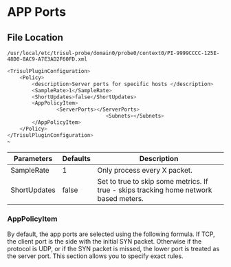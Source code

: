 # APP Ports

## File Location
`
/usr/local/etc/trisul-probe/domain0/probe0/context0/PI-9999CCCC-125E-48D0-8AC9-A7E3AD2F60FD.xml
`

```bash
<TrisulPluginConfiguration>
    <Policy>
        <description>Server ports for specific hosts </description>
        <SampleRate>1</SampleRate>
        <ShortUpdates>false</ShortUpdates>
        <AppPolicyItem>
                <ServerPorts></ServerPorts>
                                <Subnets></Subnets>
        </AppPolicyItem>
    </Policy>
</TrisulPluginConfiguration>
~                                 
```


| Parameters   | Defaults | Description                                     |
| ------------ | -------- | ----------------------------------------------- |
| SampleRate   | 1        | Only process every X packet.                                                          |
| ShortUpdates | false    | Set to true to skip some metrics. If true - skips tracking home network based meters. |


### AppPolicyItem

By default, the app ports are selected using the following formula. If
TCP, the client port is the side with the initial SYN packet. Otherwise
if the protocol is UDP, or if the SYN packet is missed, the lower port
is treated as the server port. This section allows you to specify exact
rules.